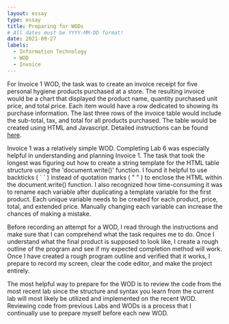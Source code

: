 ```yaml
---
layout: essay
type: essay
title: Preparing for WODs
# All dates must be YYYY-MM-DD format!
date: 2021-09-27
labels:
  - Information Technology
  - WOD
  - Invoice
---
```


For Invoice 1 WOD, the task was to create an invoice receipt for five personal hygiene products purchased at a store. The resulting invoice would be a chart that displayed the product name, quantity purchased unit price, and total price. Each item would have a row dedicated to showing its purchase information. The last three rows of the invoice table would include the sub-total, tax, and total for all products purchased. The table would be created using HTML and Javascript. Detailed instructions can be found [here](https://dport96.github.io/ITM352/morea/060.expressions-operators/experience-invoice1.html). 

Invoice 1 was a relatively simple WOD. Completing Lab 6 was especially helpful in understanding and planning Invoice 1. The task that took the longest was figuring out how to create a string template for the HTML table structure using the 'document.write()' function. I found it helpful to use backticks ( \` \` ) instead of quotation marks ( " " ) to enclose the HTML within the document.write() function. I also recognized how time-consuming it was to rename each variable after duplicating a template variable for the first product. Each unique variable needs to be created for each product, price, total, and extended price. Manually changing each variable can increase the chances of making a mistake. 

Before recording an attempt for a WOD, I read through the instructions and make sure that I can comprehend what the task requires me to do. Once I understand what the final product is supposed to look like, I create a rough outline of the program and see if my expected completion method will work.  Once I have created a rough program outline and verified that it works, I prepare to record my screen, clear the code editor, and make the project entirely. 

The most helpful way to prepare for the WOD is to review the code from the most recent lab since the structure and syntax you learn from the current lab will most likely be utilized and implemented on the recent WOD. Reviewing code from previous Labs and WODs is a process that I continually use to prepare myself before each new WOD. 
